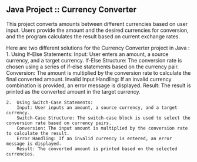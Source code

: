 ## Java Project :: Currency Converter

This project converts amounts between different currencies based on user input. Users provide the amount and the desired currencies for conversion, and the program calculates the result based on current exchange rates.

Here are two different solutions for the Currency Converter project in Java :
    1. Using If-Else Statements:
        Input: User enters an amount, a source currency, and a target currency.
        If-Else Structure: The conversion rate is chosen using a series of if-else statements based on the currency pair.
        Conversion: The amount is multiplied by the conversion rate to calculate the final converted amount.
        Invalid Input Handling: If an invalid currency combination is provided, an error message is displayed.
        Result: The result is printed as the converted amount in the target currency.

    2.  Using Switch-Case Statements:
        Input: User inputs an amount, a source currency, and a target currency.
        Switch-Case Structure: The switch-case block is used to select the conversion rate based on currency pairs.
        Conversion: The input amount is multiplied by the conversion rate to calculate the result.
        Error Handling: If an invalid currency is entered, an error message is displayed.
        Result: The converted amount is printed based on the selected currencies.